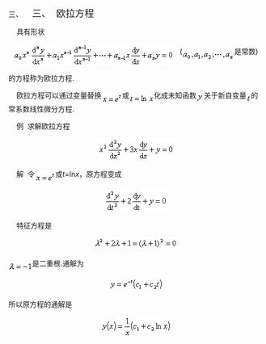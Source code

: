 <div class=Section1>
<p class=MsoNormal style='margin-left:36.0pt;text-indent:-36.0pt;text-autospace:
none;vertical-align:bottom'><span lang=EN-US>三、<span style='font:7.0pt "Times New Roman"'>&nbsp;&nbsp;&nbsp;&nbsp;&nbsp;&nbsp;&nbsp;
</span></span><span lang=ZH-CN style='font-size:14.0pt;font-family:宋体_GB2312'>三、</span><span
lang=EN-US style='font-size:7.0pt'>&nbsp;&nbsp;&nbsp; </span><span lang=ZH-CN
style='font-size:14.0pt;font-family:宋体_GB2312'>欧拉方程</span></p>
<p class=MsoNormal style='text-autospace:none;vertical-align:bottom'><span
lang=EN-US>&nbsp;&nbsp;&nbsp; </span><span lang=ZH-CN style='font-family:宋体_GB2312'>具有形状</span></p>
<p class=MsoNormal align=center style='text-align:center;text-autospace:none;
vertical-align:bottom'><sub><span lang=EN-US><img width=317 height=44
src="res/17e9d95da129bdd93c34fb6cc6aaaa52_5765_files/image002.gif" u1:shapes="_x0000_i1025"
align=absmiddle></span></sub><span lang=EN-US>&nbsp;&nbsp; (<sub><img
width=103 height=24 src="res/17e9d95da129bdd93c34fb6cc6aaaa52_5765_files/image004.gif"
u1:shapes="_x0000_i1026" align=absmiddle></sub></span><span lang=ZH-CN
style='font-family:宋体_GB2312'>是常数</span><span lang=EN-US>)</span></p>
<p class=MsoNormal style='text-autospace:none;vertical-align:bottom'><span
lang=ZH-CN style='font-family:宋体_GB2312'>的方程称为欧拉方程</span><span lang=EN-US>.</span></p>
<p class=MsoNormal style='text-autospace:none;vertical-align:bottom'><span
lang=EN-US>&nbsp;&nbsp;&nbsp; </span><span lang=ZH-CN style='font-family:宋体_GB2312'>欧拉方程可以通过变量替换</span><sub><span
lang=EN-US><img width=41 height=21
src="res/17e9d95da129bdd93c34fb6cc6aaaa52_5765_files/image006.gif" u1:shapes="_x0000_i1027"
align=absmiddle></span></sub><span lang=ZH-CN style='font-family:宋体_GB2312'>或</span><sub><span
lang=EN-US><img width=49 height=19
src="res/17e9d95da129bdd93c34fb6cc6aaaa52_5765_files/image008.gif" u1:shapes="_x0000_i1028"
align=absmiddle></span></sub><span lang=ZH-CN style='font-family:宋体_GB2312'>化成未知函数</span><sub><span
lang=EN-US><img width=15 height=17
src="res/17e9d95da129bdd93c34fb6cc6aaaa52_5765_files/image010.gif" u1:shapes="_x0000_i1029"
align=absmiddle></span></sub><span lang=ZH-CN style='font-family:宋体_GB2312'>关于新自变量</span><sub><span
lang=EN-US><img width=9 height=16
src="res/17e9d95da129bdd93c34fb6cc6aaaa52_5765_files/image012.gif" u1:shapes="_x0000_i1030"
align=absmiddle></span></sub><span lang=ZH-CN style='font-family:宋体_GB2312'>的常系数线性微分方程</span><span
lang=EN-US>.</span></p>
<p class=MsoNormal style='text-autospace:none;vertical-align:bottom'><span
lang=EN-US>&nbsp;&nbsp;&nbsp; </span><span lang=ZH-CN style='font-family:宋体_GB2312'>例</span><span
lang=EN-US>&nbsp; </span><span lang=ZH-CN style='font-family:宋体_GB2312'>求解欧拉方程</span></p>
<p class=MsoNormal align=center style='text-align:center;text-autospace:none;
vertical-align:bottom'><sub><span lang=EN-US><img width=151 height=44
src="res/17e9d95da129bdd93c34fb6cc6aaaa52_5765_files/image014.gif" u1:shapes="_x0000_i1031"></span></sub></p>
<p class=MsoNormal style='text-autospace:none;vertical-align:bottom'><span
lang=EN-US>&nbsp;&nbsp;&nbsp; </span><span lang=ZH-CN style='font-family:宋体_GB2312'>解</span><span
lang=EN-US>&nbsp; </span><span lang=ZH-CN style='font-family:宋体_GB2312'>令</span><sub><span
lang=EN-US><img width=41 height=21
src="res/17e9d95da129bdd93c34fb6cc6aaaa52_5765_files/image016.gif" u1:shapes="_x0000_i1032"
align=absmiddle></span></sub><span lang=ZH-CN style='font-family:宋体_GB2312'>或</span><i><span
lang=EN-US>t=</span></i><span lang=EN-US>ln<i>x</i></span><span lang=ZH-CN
style='font-family:宋体_GB2312'>，原方程变成</span></p>
<p class=MsoNormal align=center style='text-align:center;text-autospace:none;
vertical-align:bottom'><sub><span lang=EN-US><img width=125 height=44
src="res/17e9d95da129bdd93c34fb6cc6aaaa52_5765_files/image018.gif" u1:shapes="_x0000_i1033"></span></sub></p>
<p class=MsoNormal style='text-autospace:none;vertical-align:bottom'><span
lang=EN-US>&nbsp;&nbsp;&nbsp; </span><span lang=ZH-CN style='font-family:宋体_GB2312'>特征方程是</span></p>
<p class=MsoNormal align=center style='text-align:center;text-autospace:none;
vertical-align:bottom'><sub><span lang=EN-US><img width=165 height=24
src="res/17e9d95da129bdd93c34fb6cc6aaaa52_5765_files/image020.gif" u1:shapes="_x0000_i1034"></span></sub></p>
<p class=MsoNormal style='text-autospace:none;vertical-align:bottom'><sub><span
lang=EN-US><img width=47 height=19
src="res/17e9d95da129bdd93c34fb6cc6aaaa52_5765_files/image022.gif" u1:shapes="_x0000_i1035"
align=absmiddle></span></sub><span lang=ZH-CN style='font-family:宋体_GB2312'>是二重根</span><span
lang=EN-US>.</span><span lang=ZH-CN style='font-family:宋体_GB2312'>通解为</span></p>
<p class=MsoNormal align=center style='text-align:center;text-autospace:none;
vertical-align:bottom'><sub><span lang=EN-US><img width=107 height=24
src="res/17e9d95da129bdd93c34fb6cc6aaaa52_5765_files/image024.gif" u1:shapes="_x0000_i1063"></span></sub></p>
<p class=MsoNormal style='text-autospace:none;vertical-align:bottom'><span
lang=ZH-CN style='font-family:宋体_GB2312'>所以原方程的通解是</span></p>
<p class=MsoNormal align=center style='text-align:center;text-autospace:none;
vertical-align:bottom'><sub><span lang=EN-US><img width=139 height=41
src="res/17e9d95da129bdd93c34fb6cc6aaaa52_5765_files/image026.gif" u1:shapes="_x0000_i1036"></span></sub></p>
</div>